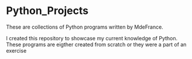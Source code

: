 
# Python_Projects
These are collections of Python programs written by MdeFrance.

I created this repository to showcase my current knowledge of Python.
These programs are eigther created from scratch or they were a part of an exercise
